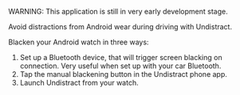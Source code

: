 WARNING: This application is still in very early development stage.

Avoid distractions from Android wear during driving with Undistract.

Blacken your Android watch in three ways:
1. Set up a Bluetooth device, that will trigger screen blacking on connection. Very useful when set up with your car Bluetooth.
2. Tap the manual blackening button in the Undistract phone app.
3. Launch Undistract from your watch.